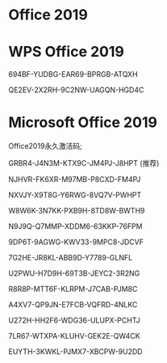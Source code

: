 # Office 2019

# WPS Office 2019
694BF-YUDBG-EAR69-BPRGB-ATQXH

QE2EV-2X2RH-9C2NW-UAGQN-HGD4C


# Microsoft Office 2019

Office2019永久激活码;

GRBR4-J4N3M-KTX9C-JM4PJ-J8HPT (推荐)

NJHVR-FK6XR-M97MB-P8CXD-FM4PJ

NXVJY-X9T8G-Y6RWG-8VQ7V-PWHPT

W8W6K-3N7KK-PXB9H-8TD8W-BWTH9

N9J9Q-Q7MMP-XDDM6-63KKP-76FPM

9DP6T-9AGWG-KWV33-9MPC8-JDCVF

7G2HE-JR8KL-ABB9D-Y7789-GLNFL

U2PWU-H7D9H-69T3B-JEYC2-3R2NG

R8R8P-MTT6F-KLRPM-J7CAB-PJM8C

A4XV7-QP9JN-E7FCB-VQFRD-4NLKC

U272H-HH2F6-WDG36-ULUPX-PCHTJ

7LR67-WTXPA-KLUHV-GEK2E-QW4CK

EUYTH-3KWKL-PJMX7-XBCPW-9U2DD
